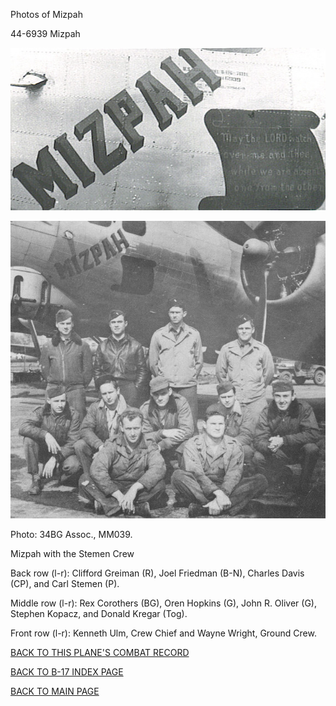 
Photos of Mizpah






 




44-6939 Mizpah  
  

![](44-6939c.jpg)  
  

![](44-6939.jpg)  

Photo: 34BG Assoc., MM039.  

Mizpah with the Stemen Crew  

Back row (l-r): Clifford Greiman (R), Joel Friedman (B-N), Charles Davis (CP), and Carl Stemen (P).  

Middle row (l-r): Rex Corothers (BG), Oren Hopkins (G), John R. Oliver (G), Stephen Kopacz, and Donald Kregar (Tog).  

Front row (l-r): Kenneth Ulm, Crew Chief and Wayne Wright, Ground Crew.
  
  

[BACK TO THIS PLANE'S COMBAT RECORD](../b17s/44-6939.md)  

[BACK TO B-17 INDEX PAGE](../000b17s.md)  

[BACK TO MAIN PAGE](../index.md)



